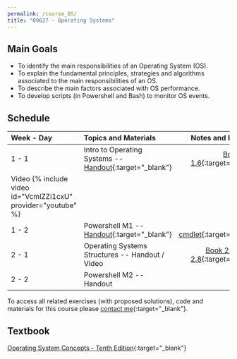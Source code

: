 ```yaml
---
permalink: /course_OS/
title: "09627 - Operating Systems"
---
```

## Main Goals

- To identify the main responsibilities of an Operating System (OS). 
- To explain the fundamental principles, strategies and algorithms associated to the main responsibilities of an OS.
- To describe the main factors associated with OS performance.
- To develop scripts (in Powershell and Bash) to monitor OS events.


## Schedule

| Week - Day      | Topics and Materials | Notes  and Exercises   |
| :---        |    :---   |          ---: |
| 1 - 1   | Intro to Operating Systems -- [Handout](https://drive.google.com/file/d/1XtT9bVDjWAjLhSz0cnyupl6xy3RITrYQ/view?usp=sharing){:target="_blank"}  | [Book 1.1 to 1.6](https://drive.google.com/file/d/184aeT45KvIfGFcFSRp8CyUCvjZ361NeM/view?usp=sharing){:target="_blank"}   |
| Video {% include video id="VcmlZZi1cxU" provider="youtube" %}|
| 1 - 2   | Powershell M1 -- [Handout](https://drive.google.com/file/d/1DiUSF-L4-XhUqqOCPQW_AB4gEt6NdSSc/view?usp=sharing){:target="_blank"}      | [Help cmdlet](https://drive.google.com/file/d/1gT4R9y3ni2EixnxAk2uajCIFEbpL8QuI/view?usp=sharing){:target="_blank"}      |
| 2 - 1   | Operating Systems Structures -- Handout / Video | [Book 2.1 - 2.3 & 2.8](https://drive.google.com/file/d/1ReDp91IANDDzBYFgSL34nO4oEAvsrMOD/view?usp=sharing){:target="_blank"}   |
| 2 - 2   | Powershell M2 -- Handout    | cmdlets      |

To access all related exercises (with proposed solutions), code and materials for this course please [contact me](https://forms.gle/63NYpG1siX6E4KGj8){:target="_blank"}.
## Textbook

[Operating System Concepts - Tenth Edition](https://www.os-book.com/OS10/index.html){:target="_blank"}